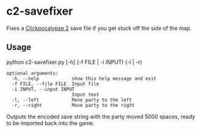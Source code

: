 # c2-savefixer

Fixes a [Clickpocalypse 2](https://minmaxia.com/c2/) save file if you get stuck off the side of the map.

## Usage

python c2-savefixer.py [-h] (-f FILE | -i INPUT) (-l | -r)

```
optional arguments:
  -h, --help            show this help message and exit
  -f FILE, --file FILE  Input file
  -i INPUT, --input INPUT
                        Input text
  -l, --left            Move party to the left
  -r, --right           Move party to the right 
```

Outputs the encoded save string with the party moved 5000 spaces, ready to be imported back into the game.
